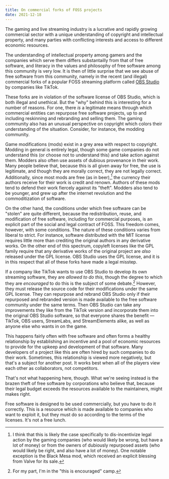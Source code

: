 ```yaml
---
title: On commercial forks of FOSS projects
date: 2021-12-18
---
```


The gaming and live streaming industry is a lucrative and rapidly growing
commercial sector with a unique understanding of copyright and intellectual
property, and many parties with conflicting interests and access to different
economic resources.

The understanding of intellectual property among gamers and the companies which
serve them differs substantailly from that of free software, and literacy in the
values and philosophy of free software among this community is very low. It is
then of little surprise that we see abuse of free software from this community,
namely in the recent (and illegal) commercial forks of a popular FOSS streaming
platform called [OBS Studio] by companies like TikTok.

[OBS Studio]: https://obsproject.com

These forks are in violation of the software license of OBS Studio, which is
both illegal and unethical. But the "why" behind this is interesting for a
number of reasons. For one, there *is* a legitimate means through which
commercial entities can repurpose free software projects, up to and including
reskinning and rebranding and selling them. The gaming community also has an
unusual perspective on copyright which colors their understanding of the
situation. Consider, for instance, the modding community.

Game modifications (mods) exist in a grey area with respect to copyright.
Modding in general is entirely legal, though some game companies do not
understand this (or choose not to understand this) and take action against them.
Modders also often use assets of dubious provenance in their work. Many people
believe that, because this is all given away for free, the use is legitimate,
and though they are morally correct, they are not legally correct. Additionally,
since most mods are free (as in beer),[^1] the currency their authors receive
for their work is credit and renown. Authors of these mods tend to defend their
work fiercely against its "theft". Modders also tend to be younger, and grew up
after the internet revolution and the commoditization of software.

[^1]: I think that this is likely the case specifically to dis-incentivize legal action by the gaming companies (who would likely be wrong, but have a lot of money) or from the owners of dubiously repurposed assets (who would likely be right, and also have a lot of money). One notable exception is the Black Mesa mod, which received an explicit blessing from Valve for its sale.

On the other hand, the conditions under which free software can be "stolen" are
quite different, because the redistribution, reuse, and modification of free
software, including for commercial purposes, is an explicit part of the social
and legal contract of FOSS. This freedom comes, however, with some conditions.
The nature of these conditions varies from liberal to strict. For instance,
software distributed with the MIT license requires little more than crediting
the original authors in any derivative works. On the other end of this spectrum,
copyleft licenses like the GPL family require that any derivative works of the
original project are *also* released under the GPL license. OBS Studio uses the
GPL license, and it is in this respect that all of these forks have made a legal
misstep.

If a company like TikTok wants to use OBS Studio to develop its own streaming
software, they are *allowed to do this*, though the degree to which they are
*encouraged* to do this is the subject of some debate.[^2] However, they must
release the source code for their modifications under the same GPL license. They
can repurpose and rebrand OBS Studio only if their repurposed and rebranded
version is made available to the free software community under the same terms.
Then OBS Studio can take any improvements they like from the TikTok version and
incorporate them into the original OBS Studio software, so that everyone shares
the benefit &mdash; TikTok, OBS users, StreamLabs, and StreamElements alike, as
well as anyone else who wants in on the game.

[^2]: For my part, I'm in the "this is encouraged" camp.

This happens fairly often with free software and often forms a healthy
relationship by establishing an incentive and a pool of economic resources to
provide for the upkeep and development of that software. Many developers of a
project like this are often hired by such companies to do their work. Sometimes,
this relationship is viewed more negatively, but that's a subject for another
post. It works best when all of the players view each other as collaborators,
not competitors.

That's not what happening here, though. What we're seeing instead is the brazen
theft of free software by corporations who believe that, because their legal
budget exceeds the resources available to the maintainers, might makes right.

Free software is designed to be used commercially, but you have to do it
correctly. This is a resource which is made available to companies who want to
exploit it, but they must do so according to the terms of the licenses. It's not
a free lunch.
